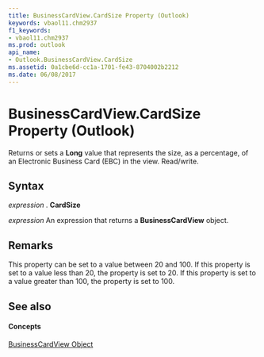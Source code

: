 ```yaml
---
title: BusinessCardView.CardSize Property (Outlook)
keywords: vbaol11.chm2937
f1_keywords:
- vbaol11.chm2937
ms.prod: outlook
api_name:
- Outlook.BusinessCardView.CardSize
ms.assetid: 0a1cbe6d-cc1a-1701-fe43-8704002b2212
ms.date: 06/08/2017
---
```



# BusinessCardView.CardSize Property (Outlook)

Returns or sets a **Long** value that represents the size, as a percentage, of an Electronic Business Card (EBC) in the view. Read/write.


## Syntax

 _expression_ . **CardSize**

 _expression_ An expression that returns a **BusinessCardView** object.


## Remarks

This property can be set to a value between 20 and 100. If this property is set to a value less than 20, the property is set to 20. If this property is set to a value greater than 100, the property is set to 100.


## See also


#### Concepts


[BusinessCardView Object](businesscardview-object-outlook.md)

